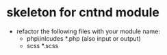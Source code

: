 # skeleton for cntnd module

* refactor the following files with your module name:
    * php\inlcudes *.php (also input or output)
    * scss *.scss
